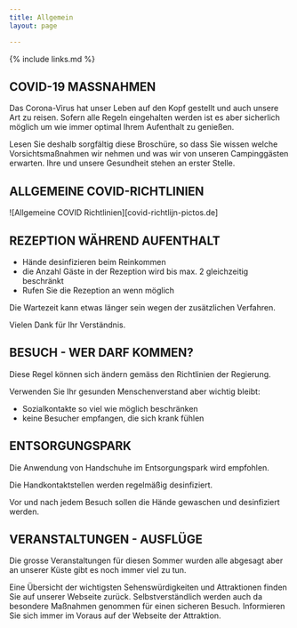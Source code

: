 ```yaml
---
title: Allgemein
layout: page

---
```


{% include links.md %}

## COVID-19 MASSNAHMEN

Das Corona-Virus hat unser Leben auf den Kopf gestellt und auch unsere Art zu reisen.
Sofern alle Regeln eingehalten werden ist es aber sicherlich möglich um wie immer optimal
Ihrem Aufenthalt zu genießen.

Lesen Sie deshalb sorgfältig diese Broschüre, so dass Sie wissen welche Vorsichtsmaßnahmen
wir nehmen und was wir von unseren Campinggästen erwarten. Ihre und unsere Gesundheit
stehen an erster Stelle.


## ALLGEMEINE COVID-RICHTLINIEN

![Allgemeine COVID Richtlinien][covid-richtlijn-pictos.de]


## REZEPTION WÄHREND AUFENTHALT

* Hände desinfizieren beim Reinkommen
* die Anzahl Gäste in der Rezeption wird bis max. 2 gleichzeitig beschränkt
* Rufen Sie die Rezeption an wenn möglich

Die Wartezeit kann etwas länger sein wegen der zusätzlichen Verfahren.

Vielen Dank für Ihr Verständnis.

## BESUCH - WER DARF KOMMEN?

Diese Regel können sich ändern gemäss den Richtlinien der Regierung.

Verwenden Sie Ihr gesunden Menschenverstand aber wichtig bleibt:
* Sozialkontakte so viel wie möglich beschränken
* keine Besucher empfangen, die sich krank fühlen

## ENTSORGUNGSPARK

Die Anwendung von Handschuhe im Entsorgungspark wird empfohlen.

Die Handkontaktstellen werden regelmäßig desinfiziert.

Vor und nach jedem Besuch sollen die Hände gewaschen und desinfiziert werden.

## VERANSTALTUNGEN - AUSFLÜGE

Die grosse Veranstaltungen für diesen Sommer wurden alle abgesagt aber an unserer Küste
gibt es noch immer viel zu tun.

Eine Übersicht der wichtigsten Sehenswürdigkeiten und Attraktionen finden Sie auf unserer
Webseite zurück. Selbstverständlich werden auch da besondere Maßnahmen genommen für
einen sicheren Besuch. Informieren Sie sich immer im Voraus auf der Webseite der Attraktion.